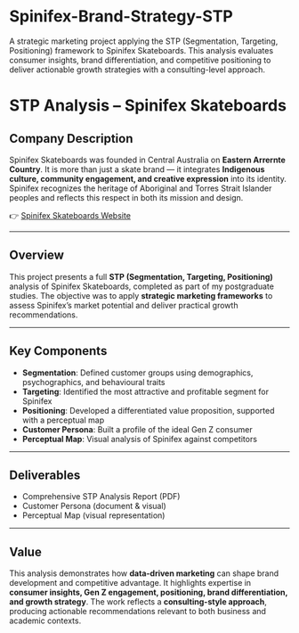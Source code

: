 # Spinifex-Brand-Strategy-STP
A strategic marketing project applying the STP (Segmentation, Targeting, Positioning) framework to Spinifex Skateboards. This analysis evaluates consumer insights, brand differentiation, and competitive positioning to deliver actionable growth strategies with a consulting-level approach.
# STP Analysis – Spinifex Skateboards  

## Company Description  
Spinifex Skateboards was founded in Central Australia on **Eastern Arrernte Country**. It is more than just a skate brand — it integrates **Indigenous culture, community engagement, and creative expression** into its identity. Spinifex recognizes the heritage of Aboriginal and Torres Strait Islander peoples and reflects this respect in both its mission and design.  

👉 [Spinifex Skateboards Website](https://www.spinifexskateboards.com/)  

---

## Overview  
This project presents a full **STP (Segmentation, Targeting, Positioning)** analysis of Spinifex Skateboards, completed as part of my postgraduate studies. The objective was to apply **strategic marketing frameworks** to assess Spinifex’s market potential and deliver practical growth recommendations.  

---

## Key Components  
- **Segmentation**: Defined customer groups using demographics, psychographics, and behavioural traits  
- **Targeting**: Identified the most attractive and profitable segment for Spinifex  
- **Positioning**: Developed a differentiated value proposition, supported with a perceptual map  
- **Customer Persona**: Built a profile of the ideal Gen Z consumer  
- **Perceptual Map**: Visual analysis of Spinifex against competitors  

---

## Deliverables  
- Comprehensive STP Analysis Report (PDF)  
- Customer Persona (document & visual)  
- Perceptual Map (visual representation)  

---

## Value  
This analysis demonstrates how **data-driven marketing** can shape brand development and competitive advantage. It highlights expertise in **consumer insights, Gen Z engagement, positioning, brand differentiation, and growth strategy**. The work reflects a **consulting-style approach**, producing actionable recommendations relevant to both business and academic contexts.  
